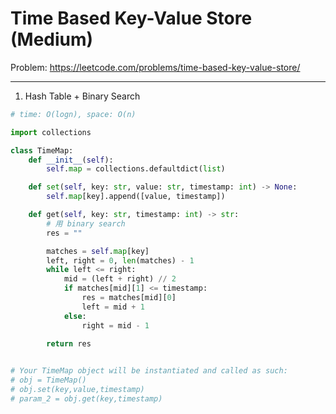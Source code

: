 Time Based Key-Value Store (Medium)
===

Problem: https://leetcode.com/problems/time-based-key-value-store/

---

1. Hash Table + Binary Search
```python
# time: O(logn), space: O(n)

import collections

class TimeMap:
    def __init__(self):
        self.map = collections.defaultdict(list)

    def set(self, key: str, value: str, timestamp: int) -> None:
        self.map[key].append([value, timestamp])        

    def get(self, key: str, timestamp: int) -> str: 
        # 用 binary search
        res = ""

        matches = self.map[key]
        left, right = 0, len(matches) - 1
        while left <= right:
            mid = (left + right) // 2
            if matches[mid][1] <= timestamp:
                res = matches[mid][0]
                left = mid + 1
            else:                
                right = mid - 1
                
        return res


# Your TimeMap object will be instantiated and called as such:
# obj = TimeMap()
# obj.set(key,value,timestamp)
# param_2 = obj.get(key,timestamp)
```

